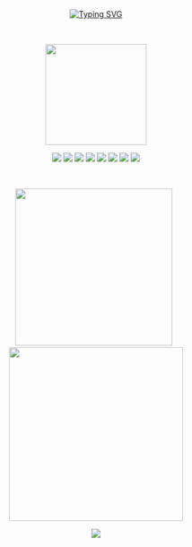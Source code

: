 
&nbsp;
<p align="center"><a href="https://git.io/typing-svg"><img src="https://readme-typing-svg.demolab.com?font=Fira+Code&pause=1000&center=true&vCenter=true&repeat=true&width=400&size=40&color=000000&lines=HoLlA%C2%A1+i%60w+v%C4%93%D1%8F.%CE%B1!;1`m SiEEplnG n0w!" alt="Typing SVG" /></a></p>

&nbsp;
<p align="center"><img src="https://quotes-github-readme.vercel.app/api?type=horizontal&theme=light" height=180></p>

<p align="center"><img src="https://img.shields.io/badge/c%23-%23239120.svg?style=for-the-badge&logo=c-sharp&logoColor=white"> <img src="https://img.shields.io/badge/c++-%2300599C.svg?style=for-the-badge&logo=c%2B%2B&logoColor=white"> <img src="https://img.shields.io/badge/python-3670A0?style=for-the-badge&logo=python&logoColor=ffdd54"> <img src="https://img.shields.io/badge/markdown-%23000000.svg?style=for-the-badge&logo=markdown&logoColor=white"> <img src="https://img.shields.io/badge/javascript-%23323330.svg?style=for-the-badge&logo=javascript&logoColor=%23F7DF1E"> <img src="https://img.shields.io/badge/css3-%231572B6.svg?style=for-the-badge&logo=css3&logoColor=white"> <img src="https://img.shields.io/badge/java-%23ED8B00.svg?style=for-the-badge&logo=java&logoColor=white"> <img src="https://img.shields.io/badge/html5-%23E34F26.svg?style=for-the-badge&logo=html5&logoColor=white">

&nbsp;
<p align="center"><img src="https://github-readme-stats.vercel.app/api?username=AhAlpha&theme=default&hide_border=false&include_all_commits=false&count_private=false" width=280>&nbsp;&nbsp;<img src="https://github-readme-streak-stats.herokuapp.com/?user=AhAlpha&theme=default&hide_border=false" width=310></p>

<p align="center"><img src="https://www.dmoe.cc/random.php" style="max-width: 100%; max-height: 100%;"></p>
